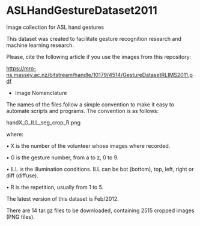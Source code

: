 # ASLHandGestureDataset2011
Image collection for ASL hand gestures

This dataset was created to facilitate gesture recognition research and machine learning research. 

Please, cite the following article if you use the images from this repository:

https://mro-ns.massey.ac.nz/bitstream/handle/10179/4514/GestureDatasetRLIMS2011.pdf

- Image Nomenclature
  
The names of the files follow a simple convention to make it easy to automate scripts and programs.
The convention is as follows:

handX_G_ILL_seg_crop_R.png

where:

• X is the number of the volunteer whose images where recorded.

• G is the gesture number, from a to z, 0 to 9.

• ILL is the illumination conditions. ILL can be bot (bottom), top, left, right or diff (diffuse).

• R is the repetition, usually from 1 to 5.


The latest version of this dataset is Feb/2012.

There are 14 tar.gz files to be downloaded, containing 2515 cropped images (PNG files).
